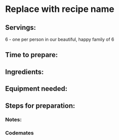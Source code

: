# Replace with recipe name

## Servings: 
6 - one per person in our beautiful, happy family of 6

## Time to prepare: 

## Ingredients:


## Equipment needed:


## Steps for preparation:



### Notes:



### Codemates #
